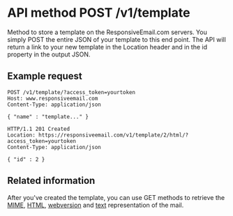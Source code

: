 # API method POST /v1/template

Method to store a template on the ResponsiveEmail.com servers. You simply POST
the entire JSON of your template to this end point. The API will return a link
to your new template in the Location header and in the id property in the output
JSON.

## Example request

```http
POST /v1/template/?access_token=yourtoken
Host: www.responsiveemail.com
Content-Type: application/json

{ "name" : "template..." }

HTTP/1.1 201 Created
Location: https://responsiveemail.com/v1/template/2/html/?access_token=yourtoken
Content-Type: application/json

{ "id" : 2 }
```

## Related information

After you've created the template, you can use GET methods to retrieve the 
[MIME](ResponsiveEmail/api/get-template-mime),
[HTML](ResponsiveEmail/api/get-template-html), 
[webversion](ResponsiveEmail/api/get-template-webversion) and
[text](ResponsiveEmail/api/get-template-text) 
representation of the mail.
